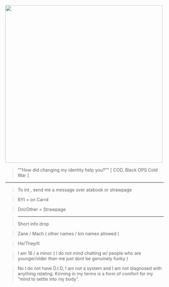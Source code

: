  <img src="https://i.pinimg.com/736x/bd/7f/d3/bd7fd3dc521bb022f52bcba9ea6fda6a.jpg" width="500"> 

> ""How did changing my identity help you?"" [ COD, Black OPS Cold War ]
---------

> To int , send me a message over atabook or strawpage

> BYI = on Carrd

> Dni/Other = Strawpage

> -----------------------
> Short info drop

> Zane / Mach ( other names / kin names allowed )

> He/They/It

> I am 16 / a minor ( I do not mind chatting w/ people who are younger/older than me just dont be genuinely funky )

> No I do not have D.I.D, I am not a system and I am not diagnosed with anything relating. Kinning in my terms is a form of comfort for my "mind to settle into my body".
